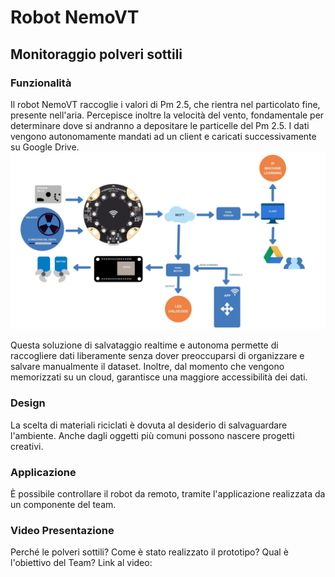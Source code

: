 # Robot NemoVT
## Monitoraggio polveri sottili

### Funzionalità
Il robot NemoVT raccoglie i valori di Pm 2.5, che rientra nel particolato fine, presente nell'aria.
Percepisce inoltre la velocità del vento, fondamentale per determinare dove si andranno a depositare le particelle del Pm 2.5.
I dati vengono autonomamente mandati ad un client e caricati successivamente su Google Drive.
![diagramma di stati](https://github.com/JohnatanHale/NemoVT-robot-scripts/blob/master/images/diagramma_di_stati.png)

Questa soluzione di salvataggio realtime e autonoma permette di raccogliere dati liberamente senza dover preoccuparsi di organizzare e salvare manualmente il dataset.
Inoltre, dal momento che vengono memorizzati su un cloud, garantisce una maggiore accessibilità dei dati.

### Design
La scelta di materiali riciclati è dovuta al desiderio di salvaguardare l'ambiente.
Anche dagli oggetti più comuni possono nascere progetti creativi.

### Applicazione
È possibile controllare il robot da remoto, tramite l'applicazione realizzata da un componente del team.

### Video Presentazione
Perché le polveri sottili? Come è stato realizzato il prototipo? Qual è l'obiettivo del Team?
Link al video: